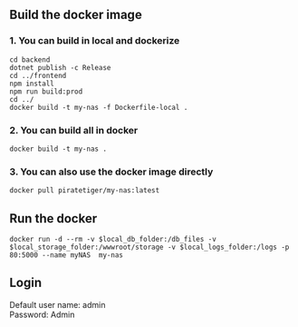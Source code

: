 ## Build the docker image
### 1. You can build in local and dockerize
``` shell
cd backend
dotnet publish -c Release
cd ../frontend
npm install
npm run build:prod
cd ../
docker build -t my-nas -f Dockerfile-local .
```

### 2. You can build all in docker
``` shell
docker build -t my-nas .
```

### 3. You can also use the docker image directly
``` shell
docker pull piratetiger/my-nas:latest
```

## Run the docker
``` shell
docker run -d --rm -v $local_db_folder:/db_files -v $local_storage_folder:/wwwroot/storage -v $local_logs_folder:/logs -p 80:5000 --name myNAS  my-nas
```

## Login
Default user name: admin  
Password: Admin
